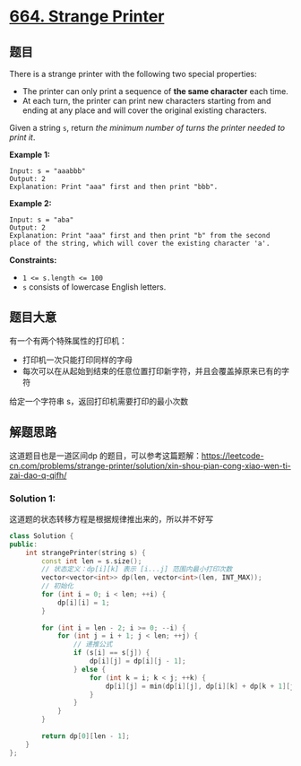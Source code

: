 # [664. Strange Printer](https://leetcode-cn.com/problems/strange-printer/)

## 题目

There is a strange printer with the following two special properties:

- The printer can only print a sequence of **the same character** each time.
- At each turn, the printer can print new characters starting from and ending at any place and will cover the original existing characters.

Given a string `s`, return *the minimum number of turns the printer needed to print it*.

 

**Example 1:**

```
Input: s = "aaabbb"
Output: 2
Explanation: Print "aaa" first and then print "bbb".
```

**Example 2:**

```
Input: s = "aba"
Output: 2
Explanation: Print "aaa" first and then print "b" from the second place of the string, which will cover the existing character 'a'.
```

 

**Constraints:**

- `1 <= s.length <= 100`
- `s` consists of lowercase English letters.

## 题目大意

有一个有两个特殊属性的打印机：

* 打印机一次只能打印同样的字母
* 每次可以在从起始到结束的任意位置打印新字符，并且会覆盖掉原来已有的字符

给定一个字符串 s，返回打印机需要打印的最小次数

## 解题思路

这道题目也是一道区间dp 的题目，可以参考这篇题解：https://leetcode-cn.com/problems/strange-printer/solution/xin-shou-pian-cong-xiao-wen-ti-zai-dao-q-qifh/

### Solution 1:

这道题的状态转移方程是根据规律推出来的，所以并不好写



````c++
class Solution {
public:
    int strangePrinter(string s) {
        const int len = s.size();
        // 状态定义：dp[i][k] 表示 [i...j] 范围内最小打印次数
        vector<vector<int>> dp(len, vector<int>(len, INT_MAX));
        // 初始化
        for (int i = 0; i < len; ++i) {
            dp[i][i] = 1;
        }
        
        for (int i = len - 2; i >= 0; --i) {
            for (int j = i + 1; j < len; ++j) {
                // 递推公式
                if (s[i] == s[j]) {
                    dp[i][j] = dp[i][j - 1];
                } else {
                    for (int k = i; k < j; ++k) {
                        dp[i][j] = min(dp[i][j], dp[i][k] + dp[k + 1][j]);
                    }
                }
            }
        }
        
        return dp[0][len - 1];
    }
};
````

